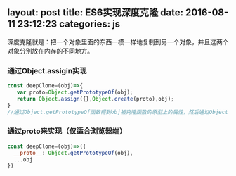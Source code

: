 layout: post
title: ES6实现深度克隆
date: 2016-08-11 23:12:23
categories: js
---
深度克隆就是：把一个对象里面的东西一模一样地复制到另一个对象，并且这两个对象分别放在内存的不同地方。
<!-- more -->
### 通过Object.assigin实现
```javascript
const deepClone=(obj)=>{
   var proto=Object.getPrototypeOf(obj);
   return Object.assign({},Object.create(proto),obj);
}
//通过Object.getPrototypeOf函数得到obj被克隆函数的原型上的属性，然后通过Object.assign实现深度克隆。
```
### 通过proto来实现（仅适合浏览器端）
```javascript
const deepClone=(obj)=>({
  __proto__: Object.getPrototypeOf(obj),
  ...obj
})
```